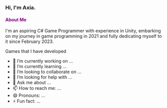 <a name="readme-top-About Me"></a>
### Hi, I'm Axia.

#### <span style="color: purple;">About Me</span>
I'm an aspiring C# Game Programmer with experience in Unity, embarking on my journey in game programming in 2021 and fully dedicating myself to it since February 2023.

<!--
**AxiaTheDeveloper/AxiaTheDeveloper** is a ✨ _special_ ✨ repository because its `README.md` (this file) appears on your GitHub profile.

Here are some ideas to get you started:


-->
Games that I have developed 
- 🔭 I’m currently working on ...
- 🌱 I’m currently learning ...
- 👯 I’m looking to collaborate on ...
- 🤔 I’m looking for help with ...
- 💬 Ask me about ...
- 📫 How to reach me: ...
- 😄 Pronouns: ...
- ⚡ Fun fact: ...


